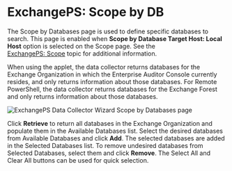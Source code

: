 # ExchangePS: Scope by DB

The Scope by Databases page is used to define specific databases to search. This page is enabled
when **Scope by Database Target Host: Local Host** option is selected on the Scope page. See the
[ExchangePS: Scope](/docs/accessanalyzer/11.6/admin/datacollector/exchangeps/scope.md) topic
for additional information.

When using the applet, the data collector returns databases for the Exchange Organization in which
the Enterprise Auditor Console currently resides, and only returns information about those
databases. For Remote PowerShell, the data collector returns databases for the Exchange Forest and
only returns information about those databases.

![ExchangePS Data Collector Wizard Scope by Databases page](/img/product_docs/accessanalyzer/11.6/admin/datacollector/exchangeps/scopedatabases.webp)

Click **Retrieve** to return all databases in the Exchange Organization and populate them in the
Available Databases list. Select the desired databases from Available Databases and click **Add**.
The selected databases are added in the Selected Databases list. To remove undesired databases from
Selected Databases, select them and click **Remove**. The Select All and Clear All buttons can be
used for quick selection.
